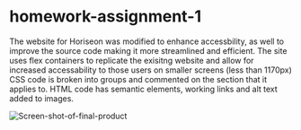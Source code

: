 # homework-assignment-1
The website for Horiseon was modified to enhance accessbility, as well to improve the source code making it more streamlined and efficient. 
The site uses flex containers to replicate the exisitng website and allow for increased accessability to those users on smaller screens (less than 1170px)
CSS code is broken into groups and commented on the section that it applies to. 
HTML code has semantic elements, working links and alt text added to images. 

![Screen-shot-of-final-product](/assets/images/final_screen/horiseonScreen.jpg)
